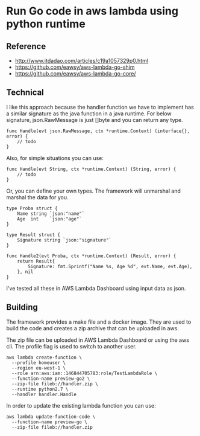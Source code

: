 # Run Go code in aws lambda using python runtime

## Reference
* http://www.itdadao.com/articles/c19a1057329p0.html
* https://github.com/eawsy/aws-lambda-go-shim
* https://github.com/eawsy/aws-lambda-go-core/

## Technical

I like this approach because the handler function we have to implement has a similar signature as the java function in a java runtime.
For below signature, json.RawMessage is just []byte and you can return any type.
```
func Handle(evt json.RawMessage, ctx *runtime.Context) (interface{}, error) {
    // todo
}
```

Also, for simple situations you can use:
```
func Handle(evt String, ctx *runtime.Context) (String, error) {
    // todo
}
```

Or, you can define your own types. The framework will unmarshal and marshal the data for you.
```
type Proba struct {
    Name string `json:"name"`
    Age  int    `json:"age"`
}

type Result struct {
    Signature string `json:"signature"`
}

func Handle2(evt Proba, ctx *runtime.Context) (Result, error) {
    return Result{
        Signature: fmt.Sprintf("Name %s, Age %d", evt.Name, evt.Age),
    }, nil
}
```

I've tested all these in AWS Lambda Dashboard using input data as json.

## Building
The framework provides a make file and a docker image. They are used to build the code and creates a zip archive that can be uploaded in aws.

The zip file can be uploaded in AWS Lambda Dashboard or using the aws cli. The profile flag is used to switch to another user.
```
aws lambda create-function \
  --profile homeuser \
  --region eu-west-1 \
  --role arn:aws:iam::146844705783:role/TestLambdaRole \
  --function-name preview-go2 \
  --zip-file fileb://handler.zip \
  --runtime python2.7 \
  --handler handler.Handle
```

In order to update the existing lambda function you can use:
```
aws lambda update-function-code \
  --function-name preview-go \
  --zip-file fileb://handler.zip
```
